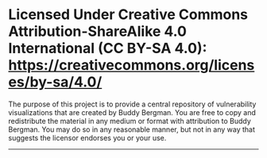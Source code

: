 # Licensed Under Creative Commons Attribution-ShareAlike 4.0 International (CC BY-SA 4.0): https://creativecommons.org/licenses/by-sa/4.0/

The purpose of this project is to provide a central repository of vulnerability visualizations that are created by Buddy Bergman. You are free to copy and redistribute the material in any medium or format with attribution to Buddy Bergman. You may do so in any reasonable manner, but not in any way that suggests the licensor endorses you or your use.

----------------------------------

